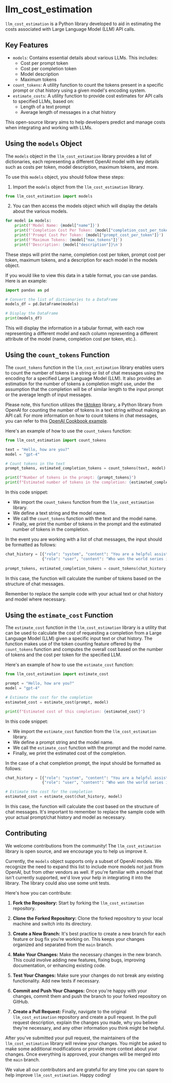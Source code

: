 # llm_cost_estimation

`llm_cost_estimation` is a Python library developed to aid in estimating the costs associated with Large Language Model (LLM) API calls.

## Key Features

- `models`: Contains essential details about various LLMs. This includes:
    - Cost per prompt token
    - Cost per completion token
    - Model description
    - Maximum tokens
- `count_tokens`: A utility function to count the tokens present in a specific prompt or chat history using a given model's encoding system.
- `estimate_costs`: A utility function to provide cost estimates for API calls to specified LLMs, based on:
    - Length of a text prompt
    - Average length of messages in a chat history

This open-source library aims to help developers predict and manage costs when integrating and working with LLMs.

## Using the `models` Object

The `models` object in the `llm_cost_estimation` library provides a list of dictionaries, each representing a different OpenAI model with key details such as costs per token, model description, maximum tokens, and more.

To use this `models` object, you should follow these steps:

1. Import the `models` object from the `llm_cost_estimation` library.

```python
from llm_cost_estimation import models
```

2. You can then access the models object which will display the details about the various models.

```python
for model in models:
    print(f'Model Name: {model["name"]}')
    print(f'Completion Cost Per Token: {model["completion_cost_per_token"]}')
    print(f'Prompt Cost Per Token: {model["prompt_cost_per_token"]}')
    print(f'Maximum Tokens: {model["max_tokens"]}')
    print(f'Description: {model["description"]}\n')
```

These steps will print the name, completion cost per token, prompt cost per token, maximum tokens, and a description for each model in the models object.

If you would like to view this data in a table format, you can use pandas. Here is an example:

```python
import pandas as pd

# Convert the list of dictionaries to a DataFrame
models_df = pd.DataFrame(models)

# Display the DataFrame
print(models_df)
```

This will display the information in a tabular format, with each row representing a different model and each column representing a different attribute of the model (name, completion cost per token, etc.).

## Using the `count_tokens` Function

The `count_tokens` function in the `llm_cost_estimation` library enables users to count the number of tokens in a string or list of chat messages using the encoding for a specified Large Language Model (LLM). It also provides an estimation for the number of tokens a completion might use, under the assumption that the completion will be of similar length to the input prompt or the average length of input messages.

Please note, this function utilizes the [tiktoken](https://github.com/openai/tiktoken) library, a Python library from OpenAI for counting the number of tokens in a text string without making an API call. For more information on how to count tokens in chat messages, you can refer to this [OpenAI Cookbook example](https://github.com/openai/openai-cookbook/blob/main/examples/How_to_count_tokens_with_tiktoken.ipynb).

Here's an example of how to use the `count_tokens` function:

```python
from llm_cost_estimation import count_tokens

text = "Hello, how are you?"
model = "gpt-4"

# Count tokens in the text
prompt_tokens, estimated_completion_tokens = count_tokens(text, model)

print(f"Number of tokens in the prompt: {prompt_tokens}")
print(f"Estimated number of tokens in the completion: {estimated_completion_tokens}")
```

In this code snippet:

- We import the `count_tokens` function from the `llm_cost_estimation` library.
- We define a text string and the model name.
- We call the `count_tokens` function with the text and the model name.
- Finally, we print the number of tokens in the prompt and the estimated number of tokens in the completion.

In the event you are working with a list of chat messages, the input should be formatted as follows:

``` python
chat_history = [{"role": "system", "content": "You are a helpful assistant."},
                {"role": "user", "content": "Who won the world series in 2020?"}]
                
prompt_tokens, estimated_completion_tokens = count_tokens(chat_history, model)
```

In this case, the function will calculate the number of tokens based on the structure of chat messages.

Remember to replace the sample code with your actual text or chat history and model where necessary.

## Using the `estimate_cost` Function

The `estimate_cost` function in the `llm_cost_estimation` library is a utility that can be used to calculate the cost of requesting a completion from a Large Language Model (LLM) given a specific input text or chat history. The function makes use of the token counting feature offered by the `count_tokens` function and computes the overall cost based on the number of tokens and the cost per token for the specified LLM.

Here's an example of how to use the `estimate_cost` function:

```python
from llm_cost_estimation import estimate_cost

prompt = "Hello, how are you?"
model = "gpt-4"

# Estimate the cost for the completion
estimated_cost = estimate_cost(prompt, model)

print(f"Estimated cost of this completion: {estimated_cost}")
```

In this code snippet:

- We import the `estimate_cost` function from the `llm_cost_estimation` library.
- We define a prompt string and the model name.
- We call the `estimate_cost` function with the prompt and the model name.
- Finally, we print the estimated cost of the completion.

In the case of a chat completion prompt, the input should be formatted as follows:

```python
chat_history = [{"role": "system", "content": "You are a helpful assistant."},
                {"role": "user", "content": "Who won the world series in 2020?"}]

# Estimate the cost for the completion
estimated_cost = estimate_cost(chat_history, model)
```

In this case, the function will calculate the cost based on the structure of chat messages. It's important to remember to replace the sample code with your actual prompt/chat history and model as necessary.

## Contributing

We welcome contributions from the community! The `llm_cost_estimation` library is open source, and we encourage you to help us improve it.

Currently, the `models` object supports only a subset of OpenAI models. We recognize the need to expand this list to include more models not just from OpenAI, but from other vendors as well. If you're familiar with a model that isn't currently supported, we'd love your help in integrating it into the library. The library could also use some unit tests.

Here's how you can contribute:

1. **Fork the Repository:** Start by forking the `llm_cost_estimation` repository.

2. **Clone the Forked Repository:** Clone the forked repository to your local machine and switch into its directory.

3. **Create a New Branch:** It's best practice to create a new branch for each feature or bug fix you're working on. This keeps your changes organized and separated from the `main` branch.

4. **Make Your Changes:** Make the necessary changes in the new branch. This could involve adding new features, fixing bugs, improving documentation, or enhancing existing code.

5. **Test Your Changes:** Make sure your changes do not break any existing functionality. Add new tests if necessary.

6. **Commit and Push Your Changes:** Once you're happy with your changes, commit them and push the branch to your forked repository on GitHub.

7. **Create a Pull Request:** Finally, navigate to the original `llm_cost_estimation` repository and create a pull request. In the pull request description, explain the changes you made, why you believe they're necessary, and any other information you think might be helpful.

After you've submitted your pull request, the maintainers of the `llm_cost_estimation` library will review your changes. You might be asked to make some additional modifications or provide more context about your changes. Once everything is approved, your changes will be merged into the `main` branch.

We value all our contributors and are grateful for any time you can spare to help improve `llm_cost_estimation`. Happy coding!
